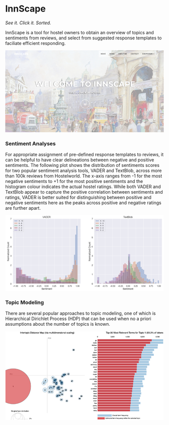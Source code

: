 # InnScape
*See it. Click it. Sorted.*

InnScape is a tool for hostel owners to obtain an overview of topics and sentiments from reviews, and select from suggested response templates to faciliate efficient responding. 

<p align="center">
  <img src="https://raw.githubusercontent.com/benjaminchew/InnScape/master/Figures/InnScape.png"></img>
</p>

### Sentiment Analyses

For appropriate assignment of pre-defined response templates to reviews, it can be helpful to have clear delineations between negative and positive sentiments. The following plot shows the distribution of sentiments scores for two popular sentiment analysis tools, VADER and TextBlob, across more than 100k reviews from Hostelworld. The x-axis ranges from -1 for the most negative sentiments to +1 for the most positive sentiments and the histogram colour indicates the actual hostel ratings. While both VADER and TextBlob appear to capture the positive correlation between sentiments and ratings, VADER is better suited for distinguishing between positive and negative sentiments here as the peaks across positive and negative ratings are further apart. 

<p align="center">
  <img src="https://raw.githubusercontent.com/benjaminchew/InnScape/master/Figures/VaderBlob.png"></img>
</p>

### Topic Modeling

There are several popular approaches to topic modeling, one of which is Hierarchical Dirichlet Process (HDP) that can be used when no a priori assumptions about the number of topics is known.

<p align="center">
  <img src="https://raw.githubusercontent.com/benjaminchew/InnScape/master/Figures/HDP.png"></img>
</p>
